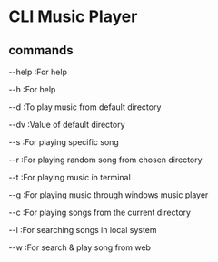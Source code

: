 # CLI Music Player


## commands

--help :For help

--h    :For help

--d    :To play music from default directory

--dv   :Value of default directory

--s    :For playing specific song

--r    :For playing random song from chosen directory

--t    :For playing music in terminal

--g    :For playing music through windows music player

--c    :For playing songs from the current directory

--l    :For searching songs in local system

--w    :For search & play song from web
